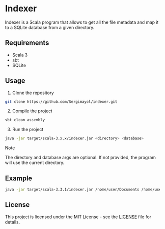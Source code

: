 # Indexer

Indexer is a Scala program that allows to get all the file metadata and map it to a SQLite database from a given directory.

## Requirements

- Scala 3
- sbt
- SQLite

## Usage

1. Clone the repository

```bash
git clone https://github.com/Sergimayol/indexer.git
```

2. Compile the project

```bash
sbt clean assembly
```

3. Run the project

```bash
java -jar target/scala-3.x.x/indexer.jar <directory> <database>
```

> [!NOTE]
> The directory and database args are optional. If not provided, the program will use the current directory.

## Example

```bash
java -jar target/scala-3.3.1/indexer.jar /home/user/Documents /home/user/Documents/database.db
```

## License

This project is licensed under the MIT License - see the [LICENSE](LICENSE) file for details.
